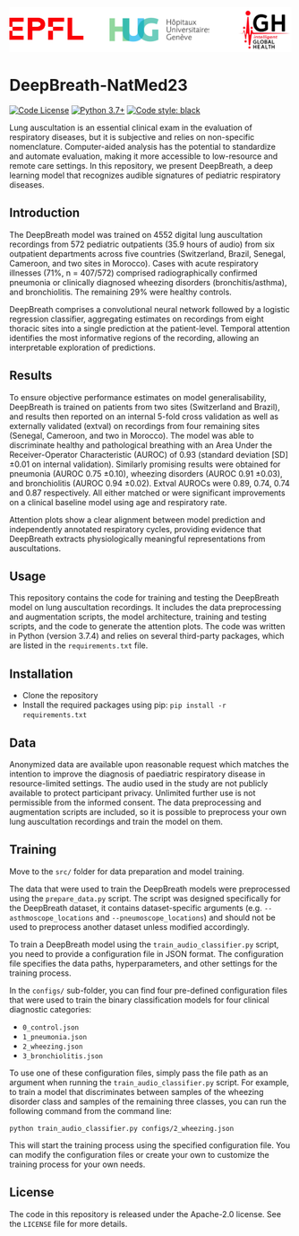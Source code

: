 <p align="center" style="display:flex; justify-content:space-between; width:100%;">
    <a href="https://www.epfl.ch"><img src="assets/epfl_logo.png" alt="EPFL" style="height:80px; object-fit:cover;"></a>
    <a href="https://www.hug.ch/"><img src="assets/hug_logo.png" alt="HUG" style="height:80px; object-fit:cover;"></a>
    <a href="https://www.epfl.ch/labs/mlo/igh-intelligent-global-health/"><img src="assets/igh_logo.png" alt="iGH" style="height:80px; object-fit:cover;"></a>
</p>


DeepBreath-NatMed23
==============================

[![Code License](https://img.shields.io/badge/Code%20License-Apache_2.0-green.svg)](https://github.com/epfl-iglobalhealth/DeepBreath-NatMed23/blob/main/LICENSE)
[![Python 3.7+](https://img.shields.io/badge/python-3.7+-blue.svg)](https://www.python.org/downloads/release/python-370/)
[![Code style: black](https://img.shields.io/badge/code%20style-black-000000.svg)](https://github.com/psf/black)


Lung auscultation is an essential clinical exam in the evaluation of respiratory diseases, but it is subjective and relies on non-specific nomenclature. Computer-aided analysis has the potential to standardize and automate evaluation, making it more accessible to low-resource and remote care settings. In this repository, we present DeepBreath, a deep learning model that recognizes audible signatures of pediatric respiratory diseases.

## Introduction

The DeepBreath model was trained on 4552 digital lung auscultation recordings from 572 pediatric outpatients (35.9 hours of audio) from six outpatient departments across five countries (Switzerland, Brazil, Senegal, Cameroon, and two sites in Morocco). Cases with acute respiratory illnesses (71%, n = 407/572) comprised radiographically confirmed pneumonia or clinically diagnosed wheezing disorders (bronchitis/asthma), and bronchiolitis. The remaining 29% were healthy controls.

DeepBreath comprises a convolutional neural network followed by a logistic regression classifier, aggregating estimates on recordings from eight thoracic sites into a single prediction at the patient-level. Temporal attention identifies the most informative regions of the recording, allowing an interpretable exploration of predictions.

## Results

To ensure objective performance estimates on model generalisability, DeepBreath is trained on patients from two sites (Switzerland and Brazil), and results then reported on an internal 5-fold cross validation as well as externally validated (extval) on recordings from four remaining sites (Senegal, Cameroon, and two in Morocco). The model was able to discriminate healthy and pathological breathing with an Area Under the Receiver-Operator Characteristic (AUROC) of 0.93 (standard deviation [SD] ±0.01 on internal validation). Similarly promising results were obtained for pneumonia (AUROC 0.75 ±0.10), wheezing disorders (AUROC 0.91 ±0.03), and bronchiolitis (AUROC 0.94 ±0.02). Extval AUROCs were 0.89, 0.74, 0.74 and 0.87 respectively. All either matched or were significant improvements on a clinical baseline model using age and respiratory rate.

Attention plots show a clear alignment between model prediction and independently annotated respiratory cycles, providing evidence that DeepBreath extracts physiologically meaningful representations from auscultations.

## Usage

This repository contains the code for training and testing the DeepBreath model on lung auscultation recordings. It includes the data preprocessing and augmentation scripts, the model architecture, training and testing scripts, and the code to generate the attention plots. The code was written in Python (version 3.7.4) and relies on several third-party packages, which are listed in the `requirements.txt` file.

## Installation

   - Clone the repository
   - Install the required packages using pip: `pip install -r requirements.txt`

## Data

Anonymized data are available upon reasonable request which matches the intention to improve the diagnosis of paediatric respiratory disease in resource-limited settings. The audio used in the study are not publicly available to protect participant privacy. Unlimited further use is not permissible from the informed consent. The data preprocessing and augmentation scripts are included, so it is possible to preprocess your own lung auscultation recordings and train the model on them.

## Training

Move to the `src/` folder for data preparation and model training. 

The data that were used to train the DeepBreath models were preprocessed using the `prepare_data.py` script. The script was designed specifically for the DeepBreath dataset, it contains dataset-specific arguments (e.g. `--asthmoscope_locations` and `--pneumoscope_locations`) and should not be used to preprocess another dataset unless modified accordingly. 

To train a DeepBreath model using the `train_audio_classifier.py` script, you need to provide a configuration file in JSON format. The configuration file specifies the data paths, hyperparameters, and other settings for the training process.

In the `configs/` sub-folder, you can find four pre-defined configuration files that were used to train the binary classification models for four clinical diagnostic categories: 
   - `0_control.json`
   - `1_pneumonia.json`
   - `2_wheezing.json`
   - `3_bronchiolitis.json`

To use one of these configuration files, simply pass the file path as an argument when running the `train_audio_classifier.py` script. For example, to train a model that discriminates between samples of the wheezing disorder class and samples of the remaining three classes, you can run the following command from the command line:

```
python train_audio_classifier.py configs/2_wheezing.json
```

This will start the training process using the specified configuration file. You can modify the configuration files or create your own to customize the training process for your own needs.

  
## License

The code in this repository is released under the Apache-2.0 license. See the `LICENSE` file for more details.

<!---
## Contact

If you have any questions or comments about this code, please contact **TODO**.

## Citation

If you use this code in your research, please cite the following paper: **TODO**.
-->
